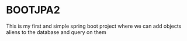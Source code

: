 # BOOTJPA2
This is my first and simple spring boot project where we can add objects aliens to the database and query on them 
